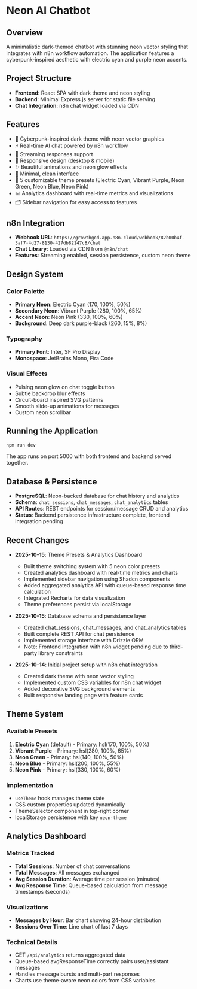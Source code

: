 # Neon AI Chatbot

## Overview
A minimalistic dark-themed chatbot with stunning neon vector styling that integrates with n8n workflow automation. The application features a cyberpunk-inspired aesthetic with electric cyan and purple neon accents.

## Project Structure
- **Frontend**: React SPA with dark theme and neon styling
- **Backend**: Minimal Express.js server for static file serving
- **Chat Integration**: n8n chat widget loaded via CDN

## Features
- 🎨 Cyberpunk-inspired dark theme with neon vector graphics
- ⚡ Real-time AI chat powered by n8n workflow
- 🌊 Streaming responses support
- 📱 Responsive design (desktop & mobile)
- ✨ Beautiful animations and neon glow effects
- 🎯 Minimal, clean interface
- 🎨 5 customizable theme presets (Electric Cyan, Vibrant Purple, Neon Green, Neon Blue, Neon Pink)
- 📊 Analytics dashboard with real-time metrics and visualizations
- 🗂️ Sidebar navigation for easy access to features

## n8n Integration
- **Webhook URL**: `https://growthgod.app.n8n.cloud/webhook/82b00b4f-3af7-4d27-8130-427db82147c8/chat`
- **Chat Library**: Loaded via CDN from `@n8n/chat`
- **Features**: Streaming enabled, session persistence, custom neon theme

## Design System
### Color Palette
- **Primary Neon**: Electric Cyan (170, 100%, 50%)
- **Secondary Neon**: Vibrant Purple (280, 100%, 65%)
- **Accent Neon**: Neon Pink (330, 100%, 60%)
- **Background**: Deep dark purple-black (260, 15%, 8%)

### Typography
- **Primary Font**: Inter, SF Pro Display
- **Monospace**: JetBrains Mono, Fira Code

### Visual Effects
- Pulsing neon glow on chat toggle button
- Subtle backdrop blur effects
- Circuit-board inspired SVG patterns
- Smooth slide-up animations for messages
- Custom neon scrollbar

## Running the Application
```bash
npm run dev
```

The app runs on port 5000 with both frontend and backend served together.

## Database & Persistence
- **PostgreSQL**: Neon-backed database for chat history and analytics
- **Schema**: `chat_sessions`, `chat_messages`, `chat_analytics` tables
- **API Routes**: REST endpoints for session/message CRUD and analytics
- **Status**: Backend persistence infrastructure complete, frontend integration pending

## Recent Changes
- **2025-10-15**: Theme Presets & Analytics Dashboard
  - Built theme switching system with 5 neon color presets
  - Created analytics dashboard with real-time metrics and charts
  - Implemented sidebar navigation using Shadcn components
  - Added aggregated analytics API with queue-based response time calculation
  - Integrated Recharts for data visualization
  - Theme preferences persist via localStorage

- **2025-10-15**: Database schema and persistence layer
  - Created chat_sessions, chat_messages, and chat_analytics tables
  - Built complete REST API for chat persistence
  - Implemented storage interface with Drizzle ORM
  - Note: Frontend integration with n8n widget pending due to third-party library constraints
  
- **2025-10-14**: Initial project setup with n8n chat integration
  - Created dark theme with neon vector styling
  - Implemented custom CSS variables for n8n chat widget
  - Added decorative SVG background elements
  - Built responsive landing page with feature cards

## Theme System
### Available Presets
1. **Electric Cyan** (default) - Primary: hsl(170, 100%, 50%)
2. **Vibrant Purple** - Primary: hsl(280, 100%, 65%)
3. **Neon Green** - Primary: hsl(140, 100%, 50%)
4. **Neon Blue** - Primary: hsl(200, 100%, 55%)
5. **Neon Pink** - Primary: hsl(330, 100%, 60%)

### Implementation
- `useTheme` hook manages theme state
- CSS custom properties updated dynamically
- ThemeSelector component in top-right corner
- localStorage persistence with key `neon-theme`

## Analytics Dashboard
### Metrics Tracked
- **Total Sessions**: Number of chat conversations
- **Total Messages**: All messages exchanged
- **Avg Session Duration**: Average time per session (minutes)
- **Avg Response Time**: Queue-based calculation from message timestamps (seconds)

### Visualizations
- **Messages by Hour**: Bar chart showing 24-hour distribution
- **Sessions Over Time**: Line chart of last 7 days

### Technical Details
- GET `/api/analytics` returns aggregated data
- Queue-based avgResponseTime correctly pairs user/assistant messages
- Handles message bursts and multi-part responses
- Charts use theme-aware neon colors from CSS variables
